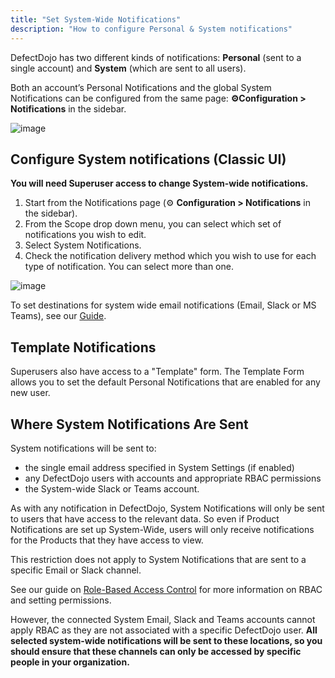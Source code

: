 ```yaml
---
title: "Set System-Wide Notifications"
description: "How to configure Personal & System notifications"
---
```


DefectDojo has two different kinds of notifications: **Personal** (sent to a single account) and **System** (which are sent to all users).

Both an account’s Personal Notifications and the global System Notifications can be configured from the same page: **⚙️Configuration \> Notifications** in the sidebar.

![image](images/Configure_System_&_Personal_Notifications.png)

## Configure System notifications (Classic UI)

**You will need Superuser access to change System\-wide notifications.**

1. Start from the Notifications page (⚙️ **Configuration \> Notifications** in the sidebar).
2. From the Scope drop down menu, you can select which set of notifications you wish to edit.
3. Select System Notifications.
4. Check the notification delivery method which you wish to use for each type of notification. You can select more than one.

![image](images/Configure_System_&_Personal_Notifications_2.png)

To set destinations for system wide email notifications (Email, Slack or MS Teams), see our [Guide](../email_slack_teams).

## Template Notifications

Superusers also have access to a "Template" form.  The Template Form allows you to set the default Personal Notifications that are enabled for any new user.

## Where System Notifications Are Sent

System notifications will be sent to:
- the single email address specified in System Settings (if enabled)
- any DefectDojo users with accounts and appropriate RBAC permissions
- the System-wide Slack or Teams account.

As with any notification in DefectDojo, System Notifications will only be sent to users that have access to the relevant data.  So even if Product Notifications are set up System-Wide, users will only receive notifications for the Products that they have access to view.

This restriction does not apply to System Notifications that are sent to a specific Email or Slack channel.

See our guide on [Role-Based Access Control](../../user_management/about_perms_and_roles/) for more information on RBAC and setting permissions.

However, the connected System Email, Slack and Teams accounts cannot apply RBAC as they are not associated with a specific DefectDojo user.  **All selected system-wide notifications will be sent to these locations, so you should ensure that these channels can only be accessed by specific people in your organization.**
